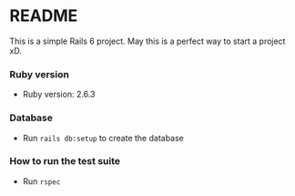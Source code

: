 # README

This is a simple Rails 6 project.
May this is a perfect way to start a project xD.

### Ruby version
* Ruby version: 2.6.3

### Database
* Run `rails db:setup` to create the database

### How to run the test suite
* Run `rspec`
